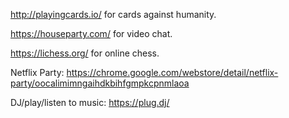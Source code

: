http://playingcards.io/ for cards against humanity.

https://houseparty.com/ for video chat.

https://lichess.org/ for online chess.

Netflix Party: https://chrome.google.com/webstore/detail/netflix-party/oocalimimngaihdkbihfgmpkcpnmlaoa

DJ/play/listen to music: https://plug.dj/
